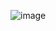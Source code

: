 ![image](https://user-images.githubusercontent.com/61208397/178483272-d2231415-e689-475d-8ab9-079dc5406b78.png)
